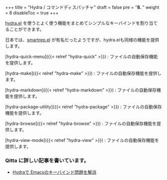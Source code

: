 +++
title = "Hydra / コマンドディスパッチャ"
draft = false
pre = "<b>8. </b>"
weight = 8
disableToc = true
+++

[hydra.el](https://github.com/abo-abo/hydra) を使うとよく使う機能をまとめてシンプルなキーバインドを割り当てることができます。

日本では、[smartrep.el](http://sheephead.homelinux.org/2011/12/19/6930/) が有名だったようですが、hydra.elも同様の機能を提供します。

[hydra-quick-menu]({{< relref "hydra-quick" >}})
: ファイルの自動保存機能を提供します。

[hydra-make]({{< relref "hydra-make" >}})
: ファイルの自動保存機能を提供します。

[hydra-markdown]({{< relref "hydra-markdown" >}})
: ファイルの自動保存機能を提供します。

[hydra-package-utility]({{< relref "hydra-package" >}})
: ファイルの自動保存機能を提供します。

[hydra-browse]({{< relref "hydra-browse" >}})
: ファイルの自動保存機能を提供します。

[hydra-view-mode]({{< relref "hydra-view" >}})
: ファイルの自動保存機能を提供します。



### Qitta に詳しい記事を書いています。

* [Hydraで Emacsのキーバインド問題を解消](https://qiita.com/minoruGH/items/3776090fba46b1f9c228)
